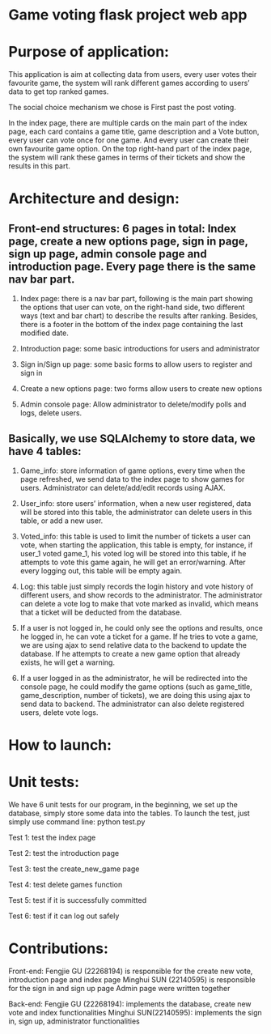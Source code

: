 # Game voting flask project web app


# Purpose of application: 
This application is aim at collecting data from users, every user votes their favourite game, the system will rank different games according to users’ data to get top ranked games. 

The social choice mechanism we chose is First past the post voting.

 In the index page, there are multiple cards on the main part of the index page, each card contains a game title, game description and a Vote button, every user can vote once for one game. And every user can create their own favourite game option. On the top right-hand part of the index page, the system will rank these games in terms of their tickets and show the results in this part. 

# Architecture and design:
 ## Front-end structures: 6 pages in total: Index page, create a new options page, sign in page, sign up page, admin console page and introduction page. Every page there is the same nav bar part. 

1. Index page: there is a nav bar part, following is the main part showing the options that user can vote, on the right-hand side, two different ways (text and bar chart) to describe the results after ranking. Besides, there is a footer in the bottom of the index page containing the last modified date.

2. Introduction page: some basic introductions for users and administrator

3. Sign in/Sign up page: some basic forms to allow users to register and sign in

4. Create a new options page: two forms allow users to create new options

5. Admin console page: Allow administrator to delete/modify polls and logs, delete users.

 ## Basically, we use SQLAlchemy to store data, we have 4 tables:

1. Game_info: store information of game options, every time when the page refreshed, we send data to the index page to show games for users. Administrator can delete/add/edit records using AJAX.

2. User_info: store users’ information, when a new user registered, data will be stored into this table, the administrator can delete users in this table, or add a new user.

3. Voted_info: this table is used to limit the number of tickets a user can vote, when starting the application, this table is empty, for instance, if user_1 voted game_1, his voted log will be stored into this table, if he attempts to vote this game again, he will get an error/warning. After every logging out, this table will be empty again.

4. Log: this table just simply records the login history and vote history of different users, and show records to the administrator. The administrator can delete a vote log to make that vote marked as invalid, which means that a ticket will be deducted from the database.

5. If a user is not logged in, he could only see the options and results, once he logged in, he can vote a ticket for a game. If he tries to vote a game, we are using ajax to send relative data to the backend to update the database. If he attempts to create a new game option that already exists, he will get a warning.

6. If a user logged in as the administrator, he will be redirected into the console page, he could modify the game options (such as game_title, game_description, number of tickets), we are doing this using ajax to send data to backend. The administrator can also delete registered users, delete vote logs.

# How to launch:



# Unit tests: 
 We have 6 unit tests for our program, in the beginning, we set up the database, simply store some data into the tables. 
To launch the test, just simply use command line: python test.py

Test 1: test the index page

Test 2: test the introduction page

Test 3: test the create_new_game page

Test 4: test delete games function

Test 5: test if it is successfully committed

Test 6: test if it can log out safely 

# Contributions: 

Front-end: 
Fengjie GU (22268194) is responsible for the create new vote, introduction page and index page
Minghui SUN (22140595) is responsible for the sign in and sign up page
Admin page were written together

Back-end: 
Fengjie GU (22268194): implements the database, create new vote and index functionalities
Minghui SUN(22140595): implements the sign in, sign up, administrator functionalities

